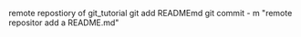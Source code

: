 remote repostiory of git_tutorial
git add READMEmd
git commit - m "remote repositor add a README.md"
